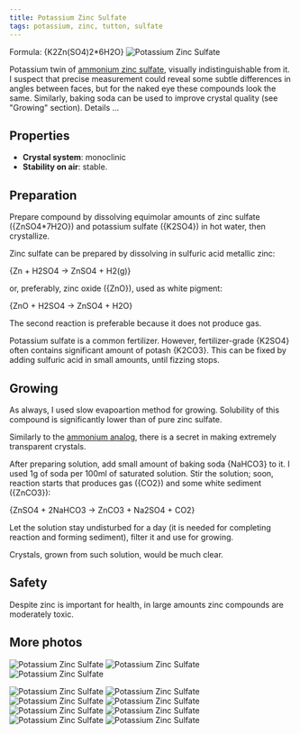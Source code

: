 ```yaml
---
title: Potassium Zinc Sulfate
tags: potassium, zinc, tutton, sulfate
---
```

Formula: {K2Zn(SO4)2*6H2O}
![Potassium Zinc Sulfate](@root/crystals/images/potassium-zinc-sulfate/dsc02400.jpg)

Potassium twin of [ammonium zinc sulfate](@root/crystals/ammonium-zinc-sulfate//), visually indistinguishable from it. I suspect that precise measurement could reveal some subtle differences in angles between faces, but for the naked eye these compounds look the same. Similarly, baking soda can be used to improve crystal quality (see "Growing" section).
<span class="cut">Details ...</span>
## Properties
* **Crystal system**: monoclinic
* **Stability on air**: stable.

## Preparation
Prepare compound by dissolving equimolar amounts of zinc sulfate ({ZnSO4*7H2O}) and potassium sulfate ({K2SO4}) in hot water, then crystallize.

Zinc sulfate can be prepared by dissolving in sulfuric acid metallic zinc:

{Zn + H2SO4 -> ZnSO4 + H2(g)}

or, preferably, zinc oxide ({ZnO}), used as white pigment:

{ZnO + H2SO4 -> ZnSO4 + H2O}

The second reaction is preferable because it does not produce gas.

Potassium sulfate is a common fertilizer. However, fertilizer-grade {K2SO4} often contains significant amount of potash {K2CO3}. This can be fixed by adding sulfuric acid in small amounts, until fizzing stops.

## Growing
As always, I used slow evapoartion method for growing. Solubility of this compound is significantly lower than of pure zinc sulfate.

Similarly to the [ammonium analog](@root/crystals/ammonium-zinc-sulfate//), there is a secret in making extremely transparent crystals.

After preparing solution, add small amount of baking soda {NaHCO3} to it. I used 1g of soda per 100ml of saturated solution. Stir the solution; soon, reaction starts that produces gas ({CO2}) and some white sediment ({ZnCO3}):

{ZnSO4 + 2NaHCO3 -> ZnCO3 + Na2SO4 + CO2}

Let the solution stay undisturbed for a day (it is needed for completing reaction and forming sediment), filter it and use for growing.

Crystals, grown from such solution, would be much clear.

## Safety
Despite zinc is important for health, in large amounts zinc compounds are moderately toxic. 

## More photos
![Potassium Zinc Sulfate](@root/crystals/images/potassium-zinc-sulfate/dsc02409.jpg)
![Potassium Zinc Sulfate](@root/crystals/images/potassium-zinc-sulfate/dsc02397.jpg)
![Potassium Zinc Sulfate](@root/crystals/images/potassium-zinc-sulfate/dsc02390.jpg)

![Potassium Zinc Sulfate](@root/crystals/images/potassium-zinc-sulfate/dsc02024.jpg)
![Potassium Zinc Sulfate](@root/crystals/images/potassium-zinc-sulfate/dsc02423.jpg)
![Potassium Zinc Sulfate](@root/crystals/images/potassium-zinc-sulfate/dsc02420.jpg)
![Potassium Zinc Sulfate](@root/crystals/images/potassium-zinc-sulfate/dsc02416.jpg)
![Potassium Zinc Sulfate](@root/crystals/images/potassium-zinc-sulfate/dsc02408.jpg)
![Potassium Zinc Sulfate](@root/crystals/images/potassium-zinc-sulfate/dsc02402.jpg)
![Potassium Zinc Sulfate](@root/crystals/images/potassium-zinc-sulfate/dsc02394.jpg)
![Potassium Zinc Sulfate](@root/crystals/images/potassium-zinc-sulfate/dsc02024.jpg)
